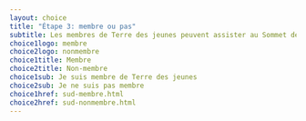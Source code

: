 ```yaml
---
layout: choice
title: "Étape 3: membre ou pas"
subtitle: Les membres de Terre des jeunes peuvent assister au Sommet des antennes du 8 au 13 août; le public est invité au 2e volet du 20 au 20 août; tous et toutes sont invités aux volets culturel et touristique du 21 au 25 août.
choice1logo: membre
choice2logo: nonmembre
choice1title: Membre
choice2title: Non-membre
choice1sub: Je suis membre de Terre des jeunes
choice2sub: Je ne suis pas membre
choice1href: sud-membre.html
choice2href: sud-nonmembre.html
---
```



